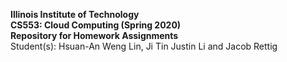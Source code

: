 **Illinois Institute of Technology**  
**CS553: Cloud Computing (Spring 2020)**  
**Repository for Homework Assignments**  
Student(s): Hsuan-An Weng Lin, Ji Tin Justin Li and Jacob Rettig